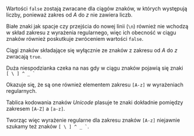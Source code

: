 Wartości `false` zostają zwracane dla ciągów znaków, w których występują liczby, ponieważ zakres od _A_ do _z_ nie zawiera liczb.

Białe znaki jak spacje czy przejścia do nowej linii (`\n`) również nie wchodzą w skład zakresu z wyrażenia regularnego, więc ich obecność w ciągu znaków również poskutkuje zwróceniem wartości `false`.

Ciągi znaków składające się wyłącznie ze znaków z zakresu od _A_ do _z_ zwracają `true`.

Duża niespodzianka czeka na nas gdy w ciągu znaków pojawią się znaki\
`` [ \ ] ^ _ ` ``

Okazuje się, że są one również elementem zakresu `[A-z]` w wyrażeniach regularnych.

Tablica kodowania znaków _Unicode_ plasuje te znaki dokładnie pomiędzy zakresem `[A-Z]` a `[a-z]`.

Tworząc więc wyrażenie regularne dla zakresu znaków `[A-z]` niejawnie szukamy też znaków `` [ \ ] ^ _ ` ``.
